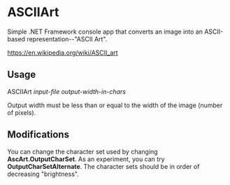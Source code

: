 ﻿# ASCIIArt

Simple .NET Framework console app that converts an image into an ASCII-based representation--"ASCII Art".

https://en.wikipedia.org/wiki/ASCII_art

## Usage

ASCIIArt *input-file* *output-width-in-chars*

Output width must be less than or equal to the width of the image (number of pixels).

## Modifications

You can change the character set used by changing **AscArt.OutputCharSet**.  As an experiment, you can try **OutputCharSetAlternate**. The character sets should be in order of decreasing "brightness".

